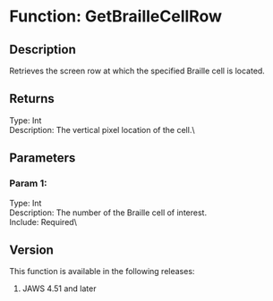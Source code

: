 # Function: GetBrailleCellRow

## Description

Retrieves the screen row at which the specified Braille cell is located.

## Returns

Type: Int\
Description: The vertical pixel location of the cell.\

## Parameters

### Param 1:

Type: Int\
Description: The number of the Braille cell of interest.\
Include: Required\

## Version

This function is available in the following releases:

1.  JAWS 4.51 and later
